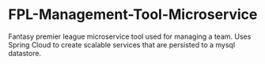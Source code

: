 # FPL-Management-Tool-Microservice
Fantasy premier league microservice tool used for managing a team. 
Uses Spring Cloud to create scalable services that are persisted to a mysql datastore.
